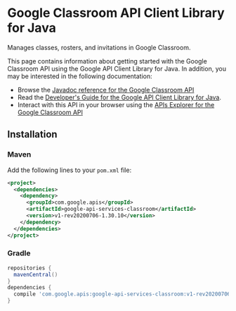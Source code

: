 # Google Classroom API Client Library for Java

Manages classes, rosters, and invitations in Google Classroom.

This page contains information about getting started with the Google Classroom API
using the Google API Client Library for Java. In addition, you may be interested
in the following documentation:

* Browse the [Javadoc reference for the Google Classroom API][javadoc]
* Read the [Developer's Guide for the Google API Client Library for Java][google-api-client].
* Interact with this API in your browser using the [APIs Explorer for the Google Classroom API][api-explorer]

## Installation

### Maven

Add the following lines to your `pom.xml` file:

```xml
<project>
  <dependencies>
    <dependency>
      <groupId>com.google.apis</groupId>
      <artifactId>google-api-services-classroom</artifactId>
      <version>v1-rev20200706-1.30.10</version>
    </dependency>
  </dependencies>
</project>
```

### Gradle

```gradle
repositories {
  mavenCentral()
}
dependencies {
  compile 'com.google.apis:google-api-services-classroom:v1-rev20200706-1.30.10'
}
```

[javadoc]: https://googleapis.dev/java/google-api-services-classroom/latest/index.html
[google-api-client]: https://github.com/googleapis/google-api-java-client/
[api-explorer]: https://developers.google.com/apis-explorer/#p/classroom/v1/
